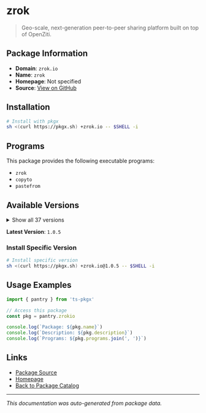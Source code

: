 # zrok

> Geo-scale, next-generation peer-to-peer sharing platform built on top of OpenZiti.

## Package Information

- **Domain**: `zrok.io`
- **Name**: `zrok`
- **Homepage**: Not specified
- **Source**: [View on GitHub](https://github.com/pkgxdev/pantry/tree/main/projects/zrok.io/package.yml)

## Installation

```bash
# Install with pkgx
sh <(curl https://pkgx.sh) +zrok.io -- $SHELL -i
```

## Programs

This package provides the following executable programs:

- `zrok`
- `copyto`
- `pastefrom`

## Available Versions

<details>
<summary>Show all 37 versions</summary>

- `1.0.5`, `1.0.4`, `1.0.3`, `1.0.2`, `1.0.1`
- `1.0.0`, `0.4.49`, `0.4.48`, `0.4.47`, `0.4.46`
- `0.4.45`, `0.4.44`, `0.4.42`, `0.4.41`, `0.4.40`
- `0.4.39`, `0.4.38`, `0.4.37`, `0.4.36`, `0.4.35`
- `0.4.34`, `0.4.33`, `0.4.32`, `0.4.31`, `0.4.30`
- `0.4.29`, `0.4.27`, `0.4.26`, `0.4.25`, `0.4.24`
- `0.4.23`, `0.4.22`, `0.4.20`, `0.4.19`, `0.4.18`
- `0.4.17`, `0.4.16`

</details>

**Latest Version**: `1.0.5`

### Install Specific Version

```bash
# Install specific version
sh <(curl https://pkgx.sh) +zrok.io@1.0.5 -- $SHELL -i
```

## Usage Examples

```typescript
import { pantry } from 'ts-pkgx'

// Access this package
const pkg = pantry.zrokio

console.log(`Package: ${pkg.name}`)
console.log(`Description: ${pkg.description}`)
console.log(`Programs: ${pkg.programs.join(', ')}`)
```

## Links

- [Package Source](https://github.com/pkgxdev/pantry/tree/main/projects/zrok.io/package.yml)
- [Homepage](#)
- [Back to Package Catalog](../package-catalog.md)

---

*This documentation was auto-generated from package data.*
